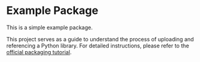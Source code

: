 # Example Package

This is a simple example package.

This project serves as a guide to understand the process of uploading and referencing a Python library. For detailed instructions, please refer to the [official packaging tutorial](https://packaging.python.org/en/latest/tutorials/packaging-projects/).